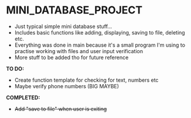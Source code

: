 # MINI_DATABASE_PROJECT

- Just typical simple mini database stuff...
- Includes basic functions like adding, displaying, saving to file, deleting etc.
- Everything was done in main because it's a small program I'm using to practise working with files and user input verification
- More stuff to be added tho for future reference

**TO DO:**
- Create function template for checking for text, numbers etc
- Maybe verify phone numbers (BIG MAYBE)


**COMPLETED:**
- ~~Add "save to file" when user is exiting~~
